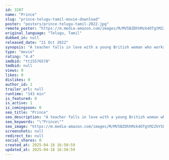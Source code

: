 ```yaml
---
id: 3207
name: "Prince"
slug: "prince-telugu-tamil-movie-download"
poster: "posters/prince-telugu-tamil-2022.jpg"
remote_poster: "https://m.media-amazon.com/images/M/MV5BZDhhMzk4OTgtM2ZkYS00NjNkLTk2ZWQtOTNiMjk1YWNmOWM1XkEyXkFqcGc@._V1_SX300.jpg"
original_language: "Telugu, Tamil"
dubbed_in: null
released_date: "21 Oct 2022"
synopsis: "A teacher falls in love with a young British woman who works as an English teacher at the same school. He tries to woo her, leads conflicts that come crashing on them as they face the biggest battle of their lives - to get married."
type: "movie"
rating: "4.4"
imdbid: "tt15576578"
tmdbid: null
views: 0
likes: 0
dislikes: 0
author_id: 1
trailer_url: null
runtime: "143 min"
is_featured: 0
is_active: 1
is_comingsoon: 0
seo_title: "Prince"
seo_description: "A teacher falls in love with a young British woman who works as an English teacher at the same school. He tries to woo her, leads conflicts that come crashing on them as they face the biggest battle of their lives - to get married."
seo_keywords: "\"Prince\""
seo_image: "https://m.media-amazon.com/images/M/MV5BZDhhMzk4OTgtM2ZkYS00NjNkLTk2ZWQtOTNiMjk1YWNmOWM1XkEyXkFqcGc@._V1_SX300.jpg"
screenshots: null
redirect_to: null
social_shares: 0
created_at: 2025-04-18 16:50:59
updated_at: 2025-04-18 16:50:59
---
```


